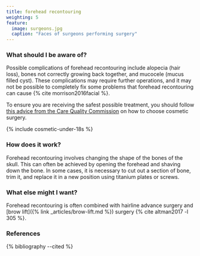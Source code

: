 ```yaml
---
title: forehead recontouring
weighting: 5
feature:
  image: surgeons.jpg
  caption: "Faces of surgeons performing surgery"
---
```


### What should I be aware of?

Possible complications of forehead recontouring include alopecia (hair loss), bones not correctly growing back together, and mucocele (mucus filled cyst). These complications may require further operations, and it may not be possible to completely fix some problems that forehead recontouring can cause {% cite morrison2016facial %}.

To ensure you are receiving the safest possible treatment, you should follow [this advice from the Care Quality Commission](http://www.cqc.org.uk/help-advice/help-choosing-care-services/choosing-cosmetic-surgery) on how to choose cosmetic surgery.

{% include cosmetic-under-18s %}

### How does it work?

Forehead recontouring involves changing the shape of the bones of the skull. This can often be achieved by opening the forehead and shaving down the bone. In some cases, it is necessary to cut out a section of bone, trim it, and replace it in a new position using titanium plates or screws.

### What else might I want?

Forehead recontouring is often combined with hairline advance surgery and [brow lift]({% link _articles/brow-lift.md %}) surgery {% cite altman2017 -l 305 %}.

### References

{% bibliography --cited %}
